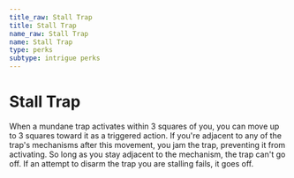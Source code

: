 ```yaml
---
title_raw: Stall Trap
title: Stall Trap
name_raw: Stall Trap
name: Stall Trap
type: perks
subtype: intrigue perks
---
```


# Stall Trap

When a mundane trap activates within 3 squares of you, you can move up to 3 squares toward it as a triggered action. If you're adjacent to any of the trap's mechanisms after this movement, you jam the trap, preventing it from activating. So long as you stay adjacent to the mechanism, the trap can't go off. If an attempt to disarm the trap you are stalling fails, it goes off.
